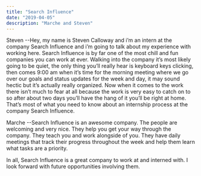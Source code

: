 ```yaml
---
title: "Search Influence"
date: "2019-04-05"
description: "Marche and Steven"
---
```

Steven --Hey, my name is Steven Calloway and i’m an intern at the company Search Influence and i’m going to talk about my experience with working here. Search Influence is by far one of the most chill and fun companies you can work at ever. Walking into the company it’s most likely going to be quiet, the only thing you’ll really hear is keyboard keys clicking, then comes 9:00 am when it’s time for the morning meeting where we go over our goals and status updates for the week and day, it may sound hectic but it’s actually really organized. Now when it comes to the work there isn’t much to fear at all because the work is very easy to catch on to so after about two days you’ll have the hang of it you’ll be right at home. That’s most of what you need to know about an internship process at the company Search Influence.

Marche --Search Influence is an awesome company. The people are welcoming and very nice. They help you get your way through the company. They teach you and work alongside of you. They have daily meetings that track their progress throughout the week and help them learn what tasks are a priority.

In all, Search Influence is a great company to work at and interned with. I look forward with future opportunities involving them. 
